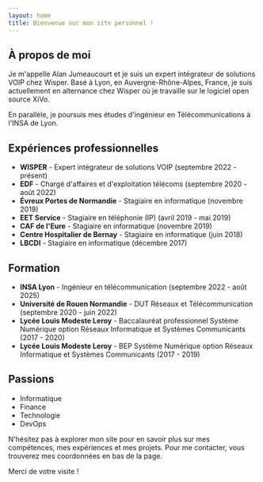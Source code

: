 ```yaml
---
layout: home
title: Bienvenue sur mon site personnel !
---
```

## À propos de moi

Je m'appelle Alan Jumeaucourt et je suis un expert intégrateur de solutions VOIP chez Wisper. Basé à Lyon, en Auvergne-Rhône-Alpes, France, je suis actuellement en alternance chez Wisper où je travaille sur le logiciel open source XiVo. 

En parallèle, je poursuis mes études d'ingénieur en Télécommunications à l'INSA de Lyon.

## Expériences professionnelles

- **WISPER** - Expert intégrateur de solutions VOIP (septembre 2022 - présent)
- **EDF** - Chargé d'affaires et d'exploitation télécoms (septembre 2020 - août 2022)
- **Évreux Portes de Normandie** - Stagiaire en informatique (novembre 2019)
- **EET Service** - Stagiaire en téléphonie (IP) (avril 2019 - mai 2019)
- **CAF de l'Eure** - Stagiaire en informatique (novembre 2019)
- **Centre Hospitalier de Bernay** - Stagiaire en informatique (juin 2018)
- **LBCDI** - Stagiaire en informatique (décembre 2017)

## Formation

- **INSA Lyon** - Ingénieur en télécommunication (septembre 2022 - août 2025)
- **Université de Rouen Normandie** - DUT Réseaux et Télécommunication (septembre 2020 - juin 2022)
- **Lycée Louis Modeste Leroy** - Baccalauréat professionnel Système Numérique option Réseaux Informatique et Systèmes Communicants (2017 - 2020)
- **Lycée Louis Modeste Leroy** - BEP Système Numérique option Réseaux Informatique et Systèmes Communicants (2017 - 2019)

## Passions

- Informatique
- Finance
- Technologie
- DevOps

N'hésitez pas à explorer mon site pour en savoir plus sur mes compétences, mes expériences et mes projets. Pour me contacter, vous trouverez mes coordonnées en bas de la page.

Merci de votre visite !

